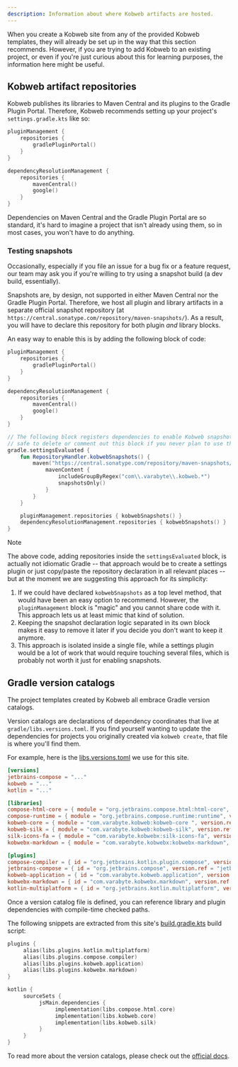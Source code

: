 ```yaml
---
description: Information about where Kobweb artifacts are hosted.
---
```


When you create a Kobweb site from any of the provided Kobweb templates, they will already be set up in the way that
this section recommends. However, if you are trying to add Kobweb to an existing project, or even if you're just curious
about this for learning purposes, the information here might be useful.

## Kobweb artifact repositories

Kobweb publishes its libraries to Maven Central and its plugins to the Gradle Plugin Portal. Therefore, Kobweb
recommends setting up your project's `settings.gradle.kts` like so:

```kotlin "settings.gradle.kts"
pluginManagement {
    repositories {
        gradlePluginPortal()
    }
}

dependencyResolutionManagement {
    repositories {
        mavenCentral()
        google()
    }
}
```

Dependencies on Maven Central and the Gradle Plugin Portal are so standard, it's hard to imagine a project that isn't
already using them, so in most cases, you won't have to do anything.

### Testing snapshots

Occasionally, especially if you file an issue for a bug fix or a feature request, our team may ask you if you're willing
to try using a snapshot build (a dev build, essentially).

Snapshots are, by design, not supported in either Maven Central nor the Gradle Plugin Portal. Therefore, we host all
plugin and library artifacts in a separate official snapshot repository (at
`https://central.sonatype.com/repository/maven-snapshots/`). As a result, you will have to declare this repository
for both plugin *and* library blocks.

An easy way to enable this is by adding the following block of code:

```kotlin 14-26 "settings.gradle.kts"
pluginManagement {
    repositories {
        gradlePluginPortal()
    }
}

dependencyResolutionManagement {
    repositories {
        mavenCentral()
        google()
    }
}

// The following block registers dependencies to enable Kobweb snapshot support. It is
// safe to delete or comment out this block if you never plan to use them.
gradle.settingsEvaluated {
    fun RepositoryHandler.kobwebSnapshots() {
        maven("https://central.sonatype.com/repository/maven-snapshots/") {
            mavenContent {
                includeGroupByRegex("com\\.varabyte\\.kobweb.*")
                snapshotsOnly()
            }
        }
    }

    pluginManagement.repositories { kobwebSnapshots() }
    dependencyResolutionManagement.repositories { kobwebSnapshots() }
}
```

> [!NOTE]
> The above code, adding repositories inside the `settingsEvaluated` block, is actually not idiomatic Gradle -- that
> approach would be to create a settings plugin or just copy/paste the repository declaration in all relevant places --
> but at the moment we are suggesting this approach for its simplicity:
>
> 1. If we could have declared `kobwebSnapshots` as a top level method, that would have been an easy option to
>    recommend. However, the `pluginManagement` block is "magic" and you cannot share code with it. This approach lets
>    us at least mimic that kind of solution.
> 2. Keeping the snapshot declaration logic separated in its own block makes it easy to remove it later if you decide
     you don't want to keep it anymore.
> 3. This approach is isolated inside a single file, while a settings plugin would be a lot of work that would require
     touching several files, which is probably not worth it just for enabling snapshots.

## Gradle version catalogs

The project templates created by Kobweb all embrace Gradle version catalogs.

Version catalogs are declarations of dependency coordinates that live at `gradle/libs.versions.toml`. If you find
yourself wanting to update the dependencies for projects you originally created via `kobweb create`, that file is where
you'll find them.

For example, here is the
[libs.versions.toml](https://github.com/varabyte/kobweb-site/blob/main/gradle/libs.versions.toml) we use for this site.

```toml "gradle/libs.versions.toml"
[versions]
jetbrains-compose = "..."
kobweb = "..."
kotlin = "..."

[libraries]
compose-html-core = { module = "org.jetbrains.compose.html:html-core", version.ref = "jetbrains-compose" }
compose-runtime = { module = "org.jetbrains.compose.runtime:runtime", version.ref = "jetbrains-compose" }
kobweb-core = { module = "com.varabyte.kobweb:kobweb-core ", version.ref = "kobweb" }
kobweb-silk = { module = "com.varabyte.kobweb:kobweb-silk", version.ref = "kobweb" }
silk-icons-fa = { module = "com.varabyte.kobwebx:silk-icons-fa", version.ref = "kobweb" }
kobwebx-markdown = { module = "com.varabyte.kobwebx:kobwebx-markdown", version.ref = "kobweb" }

[plugins]
compose-compiler = { id = "org.jetbrains.kotlin.plugin.compose", version.ref = "kotlin" }
jetbrains-compose = { id = "org.jetbrains.compose", version.ref = "jetbrains-compose" }
kobweb-application = { id = "com.varabyte.kobweb.application", version.ref = "kobweb" }
kobwebx-markdown = { id = "com.varabyte.kobwebx.markdown", version.ref = "kobweb" }
kotlin-multiplatform = { id = "org.jetbrains.kotlin.multiplatform", version.ref = "kotlin" }
```

Once a version catalog file is defined, you can reference library and plugin dependencies with compile-time checked
paths.

The following snippets are extracted from this
site's [build.gradle.kts](https://github.com/varabyte/kobweb-site/blob/main/site/build.gradle.kts) build script:

```kotlin "site/build.gradle.kts"
plugins {
     alias(libs.plugins.kotlin.multiplatform)
     alias(libs.plugins.compose.compiler)
     alias(libs.plugins.kobweb.application)
     alias(libs.plugins.kobwebx.markdown)
}

kotlin {
     sourceSets {
          jsMain.dependencies {
               implementation(libs.compose.html.core)
               implementation(libs.kobweb.core)
               implementation(libs.kobweb.silk)
          }
     }
}
```

To read more about the version catalogs, please check out the
[official docs](https://docs.gradle.org/current/userguide/version_catalogs.html).
